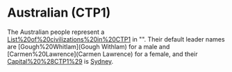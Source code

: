 # Australian (CTP1)

The Australian people represent a [List%20of%20civilizations%20in%20CTP1](civilization) in "". Their default leader names are [Gough%20Whitlam](Gough Withlam) for a male and [Carmen%20Lawrence](Carmen Lawrence) for a female, and their [Capital%20%28CTP1%29](capital) is [Sydney](Sydney).